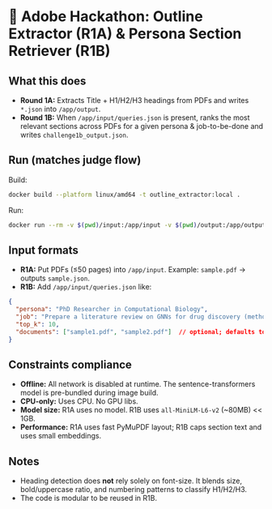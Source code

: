 # 🧠 Adobe Hackathon: Outline Extractor (R1A) & Persona Section Retriever (R1B)

## What this does
- **Round 1A:** Extracts Title + H1/H2/H3 headings from PDFs and writes `*.json` into `/app/output`.
- **Round 1B:** When `/app/input/queries.json` is present, ranks the most relevant sections across PDFs for a given persona & job-to-be-done and writes `challenge1b_output.json`.

## Run (matches judge flow)
Build:
```bash
docker build --platform linux/amd64 -t outline_extractor:local .
```
Run:
```bash
docker run --rm -v $(pwd)/input:/app/input -v $(pwd)/output:/app/output --network none outline_extractor:local
```

## Input formats
- **R1A:** Put PDFs (≤50 pages) into `/app/input`. Example: `sample.pdf` → outputs `sample.json`.
- **R1B:** Add `/app/input/queries.json` like:
```json
{
  "persona": "PhD Researcher in Computational Biology",
  "job": "Prepare a literature review on GNNs for drug discovery (methods, datasets, benchmarks).",
  "top_k": 10,
  "documents": ["sample1.pdf", "sample2.pdf"]  // optional; defaults to all PDFs in /app/input
}
```

## Constraints compliance
- **Offline:** All network is disabled at runtime. The sentence-transformers model is pre-bundled during image build.
- **CPU-only:** Uses CPU. No GPU libs.
- **Model size:** R1A uses no model. R1B uses `all-MiniLM-L6-v2` (~80MB) << 1GB.
- **Performance:** R1A uses fast PyMuPDF layout; R1B caps section text and uses small embeddings.

## Notes
- Heading detection does **not** rely solely on font-size. It blends size, bold/uppercase ratio, and numbering patterns to classify H1/H2/H3.
- The code is modular to be reused in R1B.